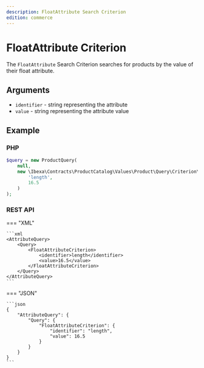 ```yaml
---
description: FloatAttribute Search Criterion
edition: commerce
---
```


# FloatAttribute Criterion

The `FloatAttribute` Search Criterion searches for products by the value of their float attribute.

## Arguments

- `identifier` - string representing the attribute
- `value` - string representing the attribute value

## Example

### PHP

``` php
$query = new ProductQuery(
    null,
    new \Ibexa\Contracts\ProductCatalog\Values\Product\Query\Criterion\FloatAttribute(
        'length',
        16.5
    )
);
```

### REST API

=== "XML"

    ```xml
    <AttributeQuery>
        <Query>
            <FloatAttributeCriterion>
                <identifier>length</identifier>
                <value>16.5</value>
            </FloatAttributeCriterion>
        </Query>
    </AttributeQuery>
    ```

=== "JSON"

    ```json
    {
        "AttributeQuery": {
            "Query": {
                "FloatAttributeCriterion": {
                    "identifier": "length",
                    "value": 16.5
                }
            }
        }
    }
    ```